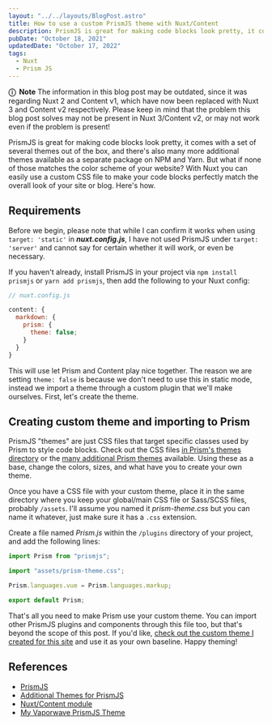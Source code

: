 ```yaml
---
layout: "../../layouts/BlogPost.astro"
title: How to use a custom PrismJS theme with Nuxt/Content
description: PrismJS is great for making code blocks look pretty, it comes with a set of several themes out of the box, and there's also many more additional themes available as a separate package on NPM and Yarn. But what if none of those matches the color scheme of your website? With Nuxt you can easily use a custom CSS file to make your code blocks perfectly match the overall look of your site or blog. Here's how.
pubDate: "October 18, 2021"
updatedDate: "October 17, 2022"
tags:
  - Nuxt
  - Prism JS
---
```


<div class="note">
  <b>ⓘ &nbsp;Note</b>
  The information in this blog post may be outdated, since it was regarding Nuxt 2 and Content v1, which have now been replaced with Nuxt 3 and Content v2 respectively. Please keep in mind that the problem this blog post solves may not be present in Nuxt 3/Content v2, or may not work even if the problem is present!
</div>

PrismJS is great for making code blocks look pretty, it comes with a set of several themes out of the box, and there's also many more additional themes available as a separate package on NPM and Yarn. But what if none of those matches the color scheme of your website? With Nuxt you can easily use a custom CSS file to make your code blocks perfectly match the overall look of your site or blog. Here's how.

## Requirements

Before we begin, please note that while I can confirm it works when using `target: 'static'` in **_nuxt.config.js_**, I have not used PrismJS under `target: 'server'` and cannot say for certain whether it will work, or even be necessary.

If you haven't already, install PrismJS in your project via `npm install prismjs` or `yarn add prismjs`, then add the following to your Nuxt config:

```js
// nuxt.config.js

content: {
  markdown: {
    prism: {
      theme: false;
    }
  }
}
```

This will use let Prism and Content play nice together. The reason we are setting `theme: false` is because we don't need to use this in static mode, instead we import a theme through a custom plugin that we'll make ourselves. First, let's create the theme.

## Creating custom theme and importing to Prism

PrismJS "themes" are just CSS files that target specific classes used by Prism to style code blocks. Check out the CSS files [in Prism's themes directory](https://github.com/PrismJS/prism/tree/master/themes) or the [many additional Prism themes](https://github.com/PrismJS/prism-themes/tree/master/themes) available. Using these as a base, change the colors, sizes, and what have you to create your own theme.

Once you have a CSS file with your custom theme, place it in the same directory where you keep your global/main CSS file or Sass/SCSS files, probably `/assets`. I'll assume you named it _*prism-theme.css*_ but you can name it whatever, just make sure it has a `.css` extension.

Create a file named _*Prism.js*_ within the `/plugins` directory of your project, and add the following lines:

```js
import Prism from "prismjs";

import "assets/prism-theme.css";

Prism.languages.vue = Prism.languages.markup;

export default Prism;
```

That's all you need to make Prism use your custom theme. You can import other PrismJS plugins and components through this file too, but that's beyond the scope of this post. If you'd like, [check out the custom theme I created for this site](https://gist.github.com/fullmetalbrackets/c4cf2b4ee2cf78c99997e6cc31ea6aa0) and use it as your own baseline. Happy theming!

## References

- [PrismJS](https://github.com/PrismJS/prism)
- [Additional Themes for PrismJS](https://github.com/PrismJS/prism-themes)
- [Nuxt/Content module](https://github.com/nuxt/content)
- [My Vaporwave PrismJS Theme](https://gist.github.com/fullmetalbrackets/c4cf2b4ee2cf78c99997e6cc31ea6aa0)
